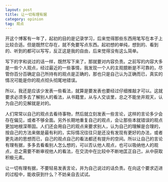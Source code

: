 ```yaml
---
layout: post
title: 让一切有理有据
category: opinion
tag: 观点
---
```


开这个博客有一年了，起初的目的是记录学习，后来觉得那些东西用笔写在本子上比较合适。但是既然它存在，就不免要写点东西。起初想的单纯，想到的、看到的、听到的都可以写写，反正这是我的自由，后来觉得没有这么简单。

写下的字和说过的话一样，既然写下来了，那就要对内容负责。之前写的内容大多是一些个人观点，经过最近的一些事情，我发现一个人的主观臆断是不可靠的，尽管你百分百确定自己所持有的观点是正确的，那也只是自己认为正确而已，真实的情况可能是你的观点彻头彻尾地错误。

所以，我还是应该少发表一些看法，就算是要发表也要经过仔细推敲才可以。这就要求必须多去了解别人的看法，从书籍里，从与人交谈里，总之不能坐井观天，认为自己的见解就是对的。

人们常常以自己的观点去看待事物，然后就立刻发表一些言论，这样的言论多少会存在偏见，或者不够全面。另外长期地重复自己的观点，会让那些本就错误的观点更加地根深蒂固。人们还会用自己的观点来要求别人，认为自己的理解是合理的，按自己的方法来做是最有利的，实际情况往往只是还没有发现有更好的办法，或者更先进的思想而已，自己的观点自己的看法都还有提升的空间。所以让自己的言论有理有据，多多去看看别人怎么想的，可以否认他人观点，也可以吸纳他人的观点，总之需要不断审视他人的看法，在交流中在比较中不断地匡正自己，从中获取积极元素。

让一切有理有据，不要轻易发表言论，并为自己说过的话负责。在向这个要求迈进的过程中，能收获到什么？不妨亲自去试试。

